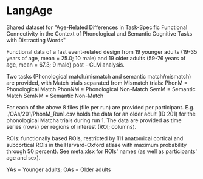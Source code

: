 # LangAge

Shared dataset for "Age-Related Differences in Task-Specific Functional Connectivity in 
the Context of Phonological and Semantic Cognitive Tasks with Distracting Words"


Functional data of a fast event-related design from 19 younger adults (19-35 years of 
age, mean = 25.0; 10 male) and 19 older adults (59-76 years of age, mean = 67.3; 9 male) 
post - GLM analysis.

Two tasks (Phonological match/mismatch and semantic match/mismatch) are provided, with 
Match trials separated from Mismatch trials:
PhonM = Phonological Match
PhonNM = Phonological Non-Match
SemM = Semantic Match
SemNM = Semantic Non-Match

For each of the above 8 files (file per run) are provided per participant. E.g. 
./OAs/201/PhonM_Run1.csv holds the data for an older adult (ID 201) for the phonological 
Matcha trials during run 1. The data are provided as time series (rows) per regions of 
interest (ROI; columns). 

ROIs: functionally based ROIs, restricted by 111 anatomical cortical and subcortical 
ROIs in the Harvard-Oxford atlase with maximum probability through 50 percent). See 
meta.xlsx for ROIs' names (as well as participants' age and sex).

YAs = Younger adults; OAs = Older adults

